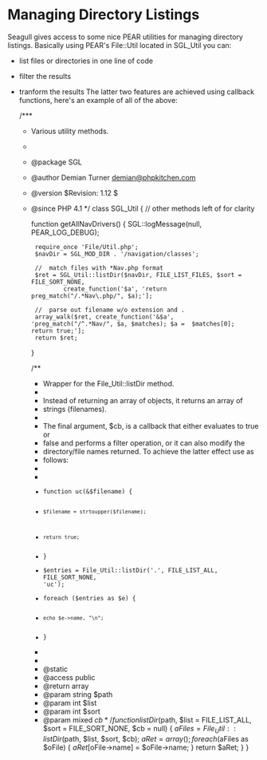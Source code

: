 <!-- Name: Howto/Misc/ManagingDirectoryListings -->
<!-- Version: 3 -->
<!-- Last-Modified: 2006/02/07 21:43:01 -->
<!-- Author: demian -->
# Managing Directory Listings

Seagull gives access to some nice PEAR utilities for managing directory listings.  Basically using PEAR's File::Util located in SGL_Util you can:
  * list files or directories in one line of code
  * filter the results
  * tranform the results
The latter two features are achieved using callback functions, here's an example of all of the above:


    /***
     * Various utility methods.
     *
     * @package SGL
     * @author  Demian Turner <demian@phpkitchen.com>
     * @version $Revision: 1.12 $
     * @since   PHP 4.1
     */
    class SGL_Util
    {
        //  other methods left of for clarity
        
        function getAllNavDrivers()
        {
            SGL::logMessage(null, PEAR_LOG_DEBUG);
    
            require_once 'File/Util.php';
            $navDir = SGL_MOD_DIR . '/navigation/classes';
    
            //  match files with *Nav.php format
            $ret = SGL_Util::listDir($navDir, FILE_LIST_FILES, $sort = FILE_SORT_NONE, 
                    create_function('$a', 'return preg_match("/.*Nav\.php/", $a);'];
    
            //  parse out filename w/o extension and .
            array_walk($ret, create_function('&$a', 'preg_match("/^.*Nav/", $a, $matches); $a =  $matches[0]; return true;'];
            return $ret;
        }
    
        /**
         * Wrapper for the File_Util::listDir method.
         * 
         * Instead of returning an array of objects, it returns an array of
         * strings (filenames).
         * 
         * The final argument, $cb, is a callback that either evaluates to true or
         * false and performs a filter operation, or it can also modify the 
         * directory/file names returned.  To achieve the latter effect use as 
         * follows:
         * 
         * <code>
         * function uc(&$filename) {
         *     $filename = strtoupper($filename);
         *     return true;
         * }
         * $entries = File_Util::listDir('.', FILE_LIST_ALL, FILE_SORT_NONE, 'uc');
         * foreach ($entries as $e) {
         *     echo $e->name, "\n";
         * }
         * </code>
         * 
         * @static
         * @access  public
         * @return  array
         * @param   string  $path
         * @param   int     $list
         * @param   int     $sort
         * @param   mixed   $cb
         */
        function listDir($path, $list = FILE_LIST_ALL, $sort = FILE_SORT_NONE, $cb = null)
        {
            $aFiles = File_Util::listDir($path, $list, $sort, $cb);
            $aRet = array();
            foreach ($aFiles as $oFile) {
                $aRet[$oFile->name] = $oFile->name;
            }
            return $aRet;
        }
    }
